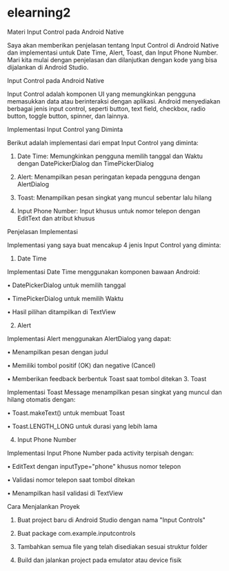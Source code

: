 # elearning2

Materi Input Control pada Android Native 

Saya akan memberikan penjelasan tentang Input Control di Android Native dan implementasi untuk Date Time, Alert, Toast, dan Input Phone Number. Mari kita mulai dengan penjelasan dan dilanjutkan dengan kode yang bisa dijalankan di Android Studio. 

Input Control pada Android Native 

Input Control adalah komponen UI yang memungkinkan pengguna memasukkan data atau berinteraksi dengan aplikasi. Android menyediakan berbagai jenis input control, seperti button, text field, checkbox, radio button, toggle button, spinner, dan lainnya. 

Implementasi Input Control yang Diminta 

Berikut adalah implementasi dari empat Input Control yang diminta: 

1.	Date Time: Memungkinkan pengguna memilih tanggal dan Waktu dengan DatePickerDialog dan TimePickerDialog 

2.	Alert: Menampilkan pesan peringatan kepada pengguna dengan AlertDialog 

3.	Toast: Menampilkan pesan singkat yang muncul sebentar lalu hilang 

4.	Input Phone Number: Input khusus untuk nomor telepon dengan EditText dan atribut khusus 

Penjelasan Implementasi 

Implementasi yang saya buat mencakup 4 jenis Input Control yang diminta: 

1. Date Time 

Implementasi Date Time menggunakan komponen bawaan Android: 

•	DatePickerDialog untuk memilih tanggal 

•	TimePickerDialog untuk memilih Waktu 

•	Hasil pilihan ditampilkan di TextView 

2. Alert 

Implementasi Alert menggunakan AlertDialog yang dapat: 

•	Menampilkan pesan dengan judul 

•	Memiliki tombol positif (OK) dan negative (Cancel) 

•	Memberikan feedback berbentuk Toast saat tombol ditekan 3. Toast 

Implementasi Toast Message menampilkan pesan singkat yang muncul dan hilang otomatis dengan: 

•	Toast.makeText() untuk membuat Toast 

•	Toast.LENGTH_LONG untuk durasi yang lebih lama 

4. Input Phone Number 

Implementasi Input Phone Number pada activity terpisah dengan: 

•	EditText dengan inputType="phone" khusus nomor telepon 

•	Validasi nomor telepon saat tombol ditekan 

•	Menampilkan hasil validasi di TextView 

Cara Menjalankan Proyek 

1.	Buat project baru di Android Studio dengan nama "Input Controls" 

2.	Buat package com.example.inputcontrols 

3.	Tambahkan semua file yang telah disediakan sesuai struktur folder 

4.	Build dan jalankan project pada emulator atau device fisik
